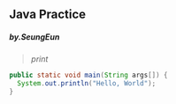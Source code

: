 ## Java Practice 
##### by.SeungEun
>*print*
```java
public static void main(String args[]) {
  System.out.println("Hello, World");
}

